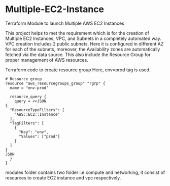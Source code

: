 # Multiple-EC2-Instance
Terraform Module to launch Multiple AWS EC2 Instances


This project helps to met the requirement which is for the creation of Multiple EC2 Instances, VPC, and Subnets in a completely automated way. VPC creation includes 2 public subnets. Here it is configured in different AZ for each of the subnets, moreover, the Availability zones are automatically fetched via the data source. This also include the Resource Group for proper management of AWS resources. 


Terraform code to create resource group
Here, env=prod tag is used.

```
# Resource group
resource "aws_resourcegroups_group" "rgrp" {
  name = "env-prod"

  resource_query {
    query = <<JSON
{
  "ResourceTypeFilters": [
    "AWS::EC2::Instance"
  ],
  "TagFilters": [
    {
      "Key": "env",
      "Values": ["prod"]
    }
  ]
}
JSON
  }
}
```
                   
modules folder contains two folder i.e compute and networking, it consist of resources to create EC2 instance and vpc respectively.
